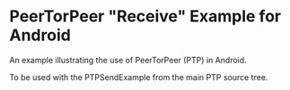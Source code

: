 PeerTorPeer "Receive" Example for Android
===

An example illustrating the use of PeerTorPeer (PTP) in Android.

To be used with the PTPSendExample from the main PTP source tree.
